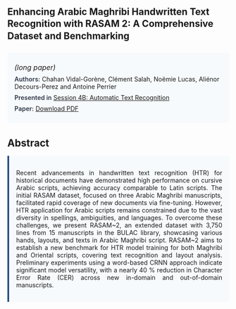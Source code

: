
<style>    
    h2 {
        margin-top: 0;
        margin-bottom: 1.5rem;
        line-height: 1.3;
    }
    
    h3 {
        margin-top: 2rem;
        margin-bottom: 1rem;
        font-size: 1.4rem;
        font-weight:bold;
    }
    
    .metadata {
        background-color: #f7fafc;
        padding: 1rem;
        border-radius: 6px;
        margin-bottom: 2rem;
    }
    
    .metadata p {
        margin: 0.5rem 0;
    }
    
    .abstract {
        text-align: justify;
        padding: 1rem;
        background-color: #f7fafc;
        border-left: 4px solid #2c5282;
        border-radius: 0 6px 6px 0;
    }
    
    strong {
        color: #2d3748;
        font-weight: 600;
    }
</style>
<main role="main">
<h2>Enhancing Arabic Maghribi Handwritten Text Recognition with RASAM 2: A Comprehensive Dataset and Benchmarking</h2>

<section class="metadata">
<p style='font-size:1rem'><i>(long paper)</i></p>
<p><strong>Authors:</strong> Chahan Vidal-Gorène, Clément Salah, Noëmie Lucas, Aliénor Decours-Perez and Antoine Perrier</p>
<p><strong>Presented in</strong> <a href="/programme/#session4B">Session 4B: Automatic Text Recognition</a></p>
<p><strong>Paper:</strong> <a href="https://ceur-ws.org/Vol-3558/paper35.pdf">Download PDF</a></p>
</section>

<section>
<h3>Abstract</h3>
<div class="abstract">
<p>Recent advancements in handwritten text recognition (HTR) for historical documents have demonstrated high performance on cursive Arabic scripts, achieving accuracy comparable to Latin scripts. The initial RASAM dataset, focused on three Arabic Maghribi manuscripts, facilitated rapid coverage of new documents via fine-tuning. However, HTR application for Arabic scripts remains constrained due to the vast diversity in spellings, ambiguities, and languages. To overcome these challenges, we present RASAM~2, an extended dataset with 3,750 lines from 15 manuscripts in the BULAC library, showcasing various hands, layouts, and texts in Arabic Maghribi script. RASAM~2 aims to establish a new benchmark for HTR model training for both Maghribi and Oriental scripts, covering text recognition and layout analysis. Preliminary experiments using a word-based CRNN approach indicate significant model versatility, with a nearly 40 %  reduction in Character Error Rate (CER) across new in-domain and out-of-domain manuscripts.</p>
</div>
</section>
</main>